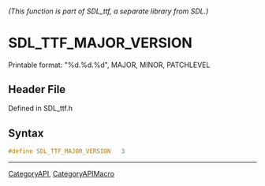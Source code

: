 ###### (This function is part of SDL_ttf, a separate library from SDL.)
# SDL_TTF_MAJOR_VERSION

Printable format: "%d.%d.%d", MAJOR, MINOR, PATCHLEVEL

## Header File

Defined in SDL_ttf.h

## Syntax

```c
#define SDL_TTF_MAJOR_VERSION   3
```

----
[CategoryAPI](CategoryAPI), [CategoryAPIMacro](CategoryAPIMacro)

